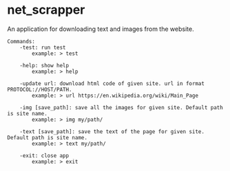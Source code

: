 # net_scrapper

An application for downloading text and images from the website.
    
    Commands:
        -test: run test
            example: > test
            
        -help: show help
            example: > help
        
        -update url: download html code of given site. url in format PROTOCOL://HOST/PATH.
            example: > url https://en.wikipedia.org/wiki/Main_Page
        
        -img [save_path]: save all the images for given site. Default path is site name.
            example: > img my/path/
        
        -text [save_path]: save the text of the page for given site. Default path is site name.
            example: > text my/path/
            
        -exit: close app
            example: > exit
